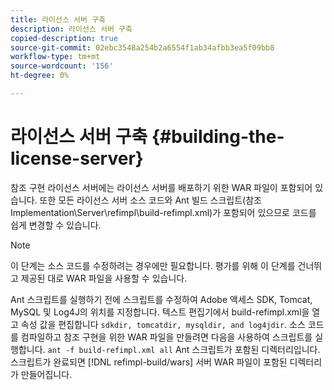 ```yaml
---
title: 라이선스 서버 구축
description: 라이선스 서버 구축
copied-description: true
source-git-commit: 02ebc3548a254b2a6554f1ab34afbb3ea5f09bb8
workflow-type: tm+mt
source-wordcount: '156'
ht-degree: 0%

---
```


# 라이선스 서버 구축 {#building-the-license-server}

참조 구현 라이선스 서버에는 라이선스 서버를 배포하기 위한 WAR 파일이 포함되어 있습니다. 또한 모든 라이선스 서버 소스 코드와 Ant 빌드 스크립트(참조 Implementation\Server\refimpl\build-refimpl.xml)가 포함되어 있으므로 코드를 쉽게 변경할 수 있습니다.

>[!NOTE]
>
>이 단계는 소스 코드를 수정하려는 경우에만 필요합니다. 평가를 위해 이 단계를 건너뛰고 제공된 대로 WAR 파일을 사용할 수 있습니다.

Ant 스크립트를 실행하기 전에 스크립트를 수정하여 Adobe 액세스 SDK, Tomcat, MySQL 및 Log4J의 위치를 지정합니다. 텍스트 편집기에서 build-refimpl.xml을 열고 속성 값을 편집합니다 `sdkdir, tomcatdir, mysqldir, and log4jdir`. 소스 코드를 컴파일하고 참조 구현을 위한 WAR 파일을 만들려면 다음을 사용하여 스크립트를 실행합니다. `ant -f build-refimpl.xml all` Ant 스크립트가 포함된 디렉터리입니다. 스크립트가 완료되면 [!DNL refimpl-build/wars] 서버 WAR 파일이 포함된 디렉터리가 만들어집니다.
